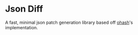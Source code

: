 # Json Diff
A fast, minimal json patch generation library based off [ohash](https://github.com/unjs/ohash)'s implementation.
